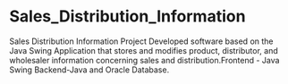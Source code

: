 # Sales_Distribution_Information
Sales Distribution Information Project Developed software based on the Java Swing Application that stores and modifies product, distributor, and wholesaler information concerning sales and distribution.Frontend - Java Swing Backend-Java and Oracle Database.
